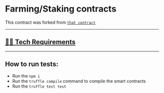 # Farming/Staking contracts

This contract was forked from [`that contract`](https://github.com/pancakeswap/pancake-farm/blob/a61313bf107c7f82e1a0f5736d815041fbf8cdff/contracts/MasterChef.sol "Origin")

---
## [👷‍♂️ Tech Requirements](../README.md#👷‍♂️-tech-requirements)

---
## How to run tests:
- Run the `npm i`
- Run the `truffle compile` command to compile the smart contracts
- Run the `truffle test test`
